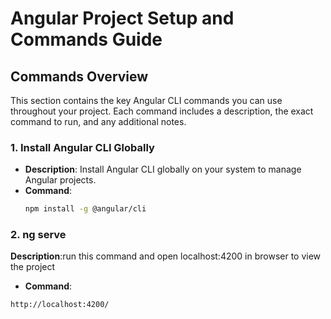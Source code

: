 # Angular Project Setup and Commands Guide

## Commands Overview

This section contains the key Angular CLI commands you can use throughout your project. Each command includes a description, the exact command to run, and any additional notes.

### 1. Install Angular CLI Globally

- **Description**: Install Angular CLI globally on your system to manage Angular projects.
- **Command**:
  ```bash
  npm install -g @angular/cli
### 2. ng serve 
  **Description**:run this command and open localhost:4200 in browser to view the project
  - **Command**:
  ```bash
  http://localhost:4200/
